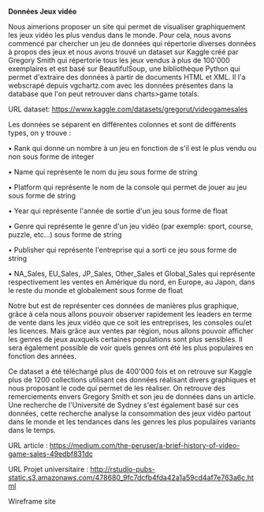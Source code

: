 <strong>Données Jeux vidéo</strong>

Nous aimerions proposer un site qui permet de visualiser graphiquement les jeux vidéo les plus vendus dans le monde. Pour cela, nous avons commencé par chercher un jeu de données qui répertorie diverses données à propos des jeux et nous avons trouvé un dataset sur Kaggle créé par Gregory Smith qui répertorie tous les jeux vendus à plus de 100'000 exemplaires et est basé sur BeautifulSoup, une bibliothèque Python qui permet d'extraire des données à partir de documents HTML et XML. Il l'a webscrapé depuis vgchartz.com avec les données présentes dans la database que l'on peut retrouver dans charts>game totals.

URL dataset: https://www.kaggle.com/datasets/gregorut/videogamesales

Les données se séparent en différentes colonnes et sont de différents types, on y trouve :


•	Rank qui donne un nombre à un jeu en fonction de s'il est le plus vendu ou non sous forme de integer

•	Name qui représente le nom du jeu sous forme de string

•	Platform qui représente le nom de la console qui permet de jouer au jeu sous forme de string

•	Year qui représente l'année de sortie d'un jeu sous forme de float

•	Genre qui représente le genre d'un jeu vidéo (par exemple: sport, course, puzzle, etc…) sous forme de string

•	Publisher qui représente l'entreprise qui a sorti ce jeu sous forme de string

•	NA_Sales, EU_Sales, JP_Sales, Other_Sales et Global_Sales qui représente respectivement les ventes en Amérique du nord, en Europe, au Japon, dans le reste du monde et globalement sous forme de float

Notre but est de représenter ces données de manières plus graphique, grâce à cela nous allons pouvoir observer rapidement les leaders en terme de vente dans les jeux vidéo que ce soit les entreprises, les consoles ou/et les licences. Mais grâce aux ventes par région, nous allons pouvoir afficher les genres de jeux auxquels certaines populations sont plus sensibles. Il sera également possible de voir quels genres ont été les plus populaires en fonction des années.

Ce dataset a été téléchargé plus de 400'000 fois et on retrouve sur Kaggle plus de 1200 collections utilisant ces données réalisant divers graphiques et nous proposant le code qui permet de les réaliser. On retrouve des remerciements envers Gregory Smith et son jeu de données dans un article. Une recherche de l'Université de Sydney s'est également basé sur ces données, cette recherche analyse la consommation des jeux vidéo partout dans le monde et les tendances dans les genres les plus populaires variants dans le temps.

URL article : https://medium.com/the-peruser/a-brief-history-of-video-game-sales-49edbf831dc

URL Projet universitaire : http://rstudio-pubs-static.s3.amazonaws.com/478680_9fc7dcfb4fda42a1a59cd4af7e763a6c.html

Wireframe site


